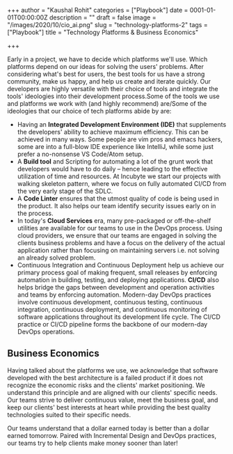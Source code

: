 +++
author = "Kaushal Rohit"
categories = ["Playbook"]
date = 0001-01-01T00:00:00Z
description = ""
draft = false
image = "/images/2020/10/cio_ai.png"
slug = "technology-platforms-2"
tags = ["Playbook"]
title = "Technology Platforms & Business Economics"

+++


Early in a project, we have to decide which platforms we'll use. Which platforms depend on our ideas for solving the users' problems. After considering what's best for users, the best tools for us have a strong community, make us happy, and help us create and iterate quickly. Our developers are highly versatile with their choice of tools and integrate the tools' ideologies into their development process.Some of the tools we use and platforms we work with (and highly recommend) are/Some of the ideologies that our choice of tech platforms abide by are:

* Having an **Integrated Development Environment (IDE)** that supplements the developers' ability to achieve maximum efficiency. This can be achieved in many ways. Some people are vim pros and emacs hackers, some are into a full-blow IDE experience like IntelliJ, while some just prefer a no-nonsense VS Code/Atom setup.
* A **Build tool** and Scripting for automating a lot of the grunt work that developers would have to do daily – hence leading to the effective utilization of time and resources. At Incubyte we start our projects with walking skeleton pattern, where we focus on fully automated CI/CD from the very early stage of the SDLC.
* A **Code Linter** ensures that the utmost quality of code is being used in the product. It also helps our team identify security issues early on in the process.
* In today's **Cloud Services** era, many pre-packaged or off-the-shelf utilities are available for our teams to use in the DevOps process. Using cloud providers, we ensure that our teams are engaged in solving the clients business problems and have a focus on the delivery of the actual application rather than focusing on maintaining servers i.e. not solving an already solved problem.
* Continuous Integration and Continuous Deployment help us achieve our primary process goal of making frequent, small releases by enforcing automation in building, testing, and deploying applications. **CI/CD** also helps bridge the gaps between development and operation activities and teams by enforcing automation. Modern-day DevOps practices involve continuous development, continuous testing, continuous integration, continuous deployment, and continuous monitoring of software applications throughout its development life cycle. The CI/CD practice or CI/CD pipeline forms the backbone of our modern-day DevOps operations.

## Business Economics

Having talked about the platforms we use, we acknowledge that software developed with the best architecture is a failed product if it does not recognize the economic risks and the clients' market positioning. We understand this principle and are aligned with our clients' specific needs. Our teams strive to deliver continuous value, meet the business goal, and keep our clients' best interests at heart while providing the best quality technologies suited to their specific needs.

Our teams understand that a dollar earned today is better than a dollar earned tomorrow. Paired with Incremental Design and DevOps practices, our teams try to help clients make money sooner than later!

